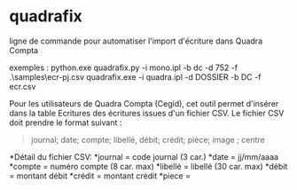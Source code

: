 # quadrafix
ligne de commande pour automatiser l'import d'écriture dans Quadra Compta


exemples :
    python.exe quadrafix.py -i mono.ipl -b dc -d 752 -f .\samples\ecr-pj.csv
    quadrafix.exe -i quadra.ipl -d DOSSIER -b DC -f ecr.csv

Pour les utilisateurs de Quadra Compta (Cegid), cet outil permet d'insérer dans la table Ecritures des écritures issues d'un fichier CSV.
Le fichier CSV doit prendre le format suivant :
> journal; date; compte; libellé, débit; crédit; pièce; image ; centre

*Détail du fichier CSV:
*journal = code journal (3 car.)
*date = jj/mm/aaaa
*compte = numéro compte (8 car. max)
*libellé = libellé (30 car. max)
*débit = montant débit
*crédit = montant crédit
*piece = 